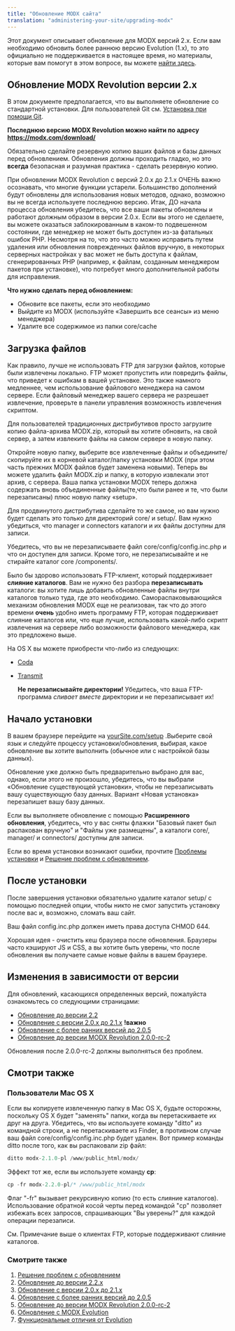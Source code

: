 ```yaml
---
title: "Обновление MODX сайта"
translation: "administering-your-site/upgrading-modx"
---
```


Этот документ описывает обновление для MODX версий 2.x. Если вам необходимо обновить более раннюю версию Evolution (1.x), то это официально не поддерживается в настоящее время, но материалы, которые вам помогут в этом вопросе, вы можете [найти здесь](display/revolution20/Upgrading+from+MODX+Evolution). 

## Обновление MODX Revolution версии 2.x

 В этом документе предполагается, что вы выполняете обновление со стандартной установки. Для пользователей Git см. [Установка при помощи Git](getting-started/installation/git "Установка при помощи Git").

 **Последнюю версию MODX Revolution можно найти по адресу** **<https://modx.com/download/>**

 Обязательно сделайте резервную копию ваших файлов и базы данных перед обновлением. Обновления должны проходить гладко, но это **всегда** безопасная и разумная практика - сделать резервную копию.

 При обновлении MODX Revolution с версий 2.0.x до 2.1.x ОЧЕНЬ важно осознавать, что многие функции устарели. Большинство дополнений будут обновлены для использования новых методов, однако, возможно вы не всегда используете последнюю версию. Итак, ДО начала процесса обновления убедитесь, что все ваши пакеты обновлены и работают должным образом в версии 2.0.x. Если вы этого не сделаете, вы можете оказаться заблокированным в каком-то подвешенном состоянии, где менеджер не может быть доступен из-за фатальных ошибок PHP. Несмотря на то, что это часто можно исправить путем удаления или обновления поврежденных файлов вручную, в некоторых серверных настройках у вас может не быть доступа к файлам, сгенерированных PHP (например, к файлам, созданным менеджером пакетов при установке), что потребует много дополнительной работы для исправления.
 
 **Что нужно сделать перед обновлением:** 
- Обновите все пакеты, если это необходимо
- Выйдите из MODX (используйте «Завершить все сеансы» из меню менеджера)
- Удалите все содержимое из папки core/cache

## Загрузка файлов

 Как правило, лучше не использовать FTP для загрузки файлов, которые были извлечены локально. FTP может пропустить или повредить файлы, что приведет к ошибкам в вашей установке. Это также намного медленнее, чем использование файлового менеджера на самом сервере. Если файловый менеджер вашего сервера не разрешает извлечение, проверьте в панели управления возможность извлечения скриптом.

 Для пользователей традиционных дистрибутивов просто загрузите копию файла-архива MODX.zip, который вы хотите обновить, на свой сервер, а затем извлеките файлы на самом сервере в новую папку.

 Откройте новую папку, выберите все извлеченные файлы и объедините/скопируйте их в корневой каталог/папку установки MODX (при этом часть прежних MODX файлов будет заменена новыми). Теперь вы можете удалить файл MODX.zip и папку, в которую извлекали этот архив, с сервера. Ваша папка установки MODX теперь должна содержать вновь объединенные файлы(те,что были ранее и те, что были перезаписаны) плюс новую папку «setup».

 Для продвинутого дистрибутива сделайте то же самое, но вам нужно будет сделать это только для директорий core/ и setup/. Вам нужно убедиться, что manager и connectors каталоги и их файлы доступны для записи.

 Убедитесь, что вы не перезаписываете файл core/config/config.inc.php и что он доступен для записи. Кроме того, не перезаписывайте и не стирайте каталог core /components/.

 Было бы здорово использовать FTP-клиент, который поддерживает **слияние каталогов**. Вам не нужно без разбора **перезаписывать** каталоги: вы хотите лишь добавить обновленные файлы внутри каталогов только туда, где это необходимо. Самораспаковывающийся механизм обновления MODX еще не реализован, так что до этого времени **очень** удобно иметь программу FTP, которая поддерживает слияние каталогов или, что еще лучше, использовать какой-либо скрипт извлечения на сервере либо возможности файлового менеджера, как это предложено выше.

 На OS X вы можете приобрести что-либо из следующих:

- [Coda](http://panic.com/coda/)
- [Transmit](http://panic.com/transmit/)
 
  **Не перезаписывайте директории!**
 Убедитесь, что ваша FTP-программа _сливает вместе_ директории и не перезаписывает их!

## Начало установки

 В вашем браузере перейдите на [yourSite.com/setup](http://yourSite.com/setup) .Выберите свой язык и следуйте процессу установки/обновления, выбирая, какое обновление вы хотите выполнить (обычное или с настройкой базы данных).

 Обновление уже должно быть предварительно выбрано для вас, однако, если этого не произошло, убедитесь, что вы выбрали «Обновление существующей установки», чтобы не перезаписывать вашу существующую базу данных. Вариант «Новая установка» перезапишет вашу базу данных.

 Если вы выполняете обновление с помощью **Расширенного обновления**, убедитесь, что у вас сняты флажки "Базовый пакет был распакован вручную" и "Файлы уже размещены", а каталоги core/, manager/ и connectors/ доступны для записи.

 Если во время установки возникают ошибки, прочтите [Проблемы установки](getting-started/installation/troubleshooting "Проблемы установки") и  [Решение проблем с обновлением](getting-started/installation/troubleshooting "Troubleshooting Installation").

## После установки

 После завершения установки обязательно удалите каталог setup/ с помощью последней опции, чтобы никто не смог запустить установку после вас и, возможно, сломать ваш сайт.

 Ваш файл config.inc.php должен иметь права доступа CHMOD 644.

 Хорошая идея - очистить кеш браузера после обновления. Браузеры часто кэшируют JS и CSS, а вы хотите быть уверены, что после обновления вы получаете самые новые файлы в вашем браузере.

## Изменения в зависимости от версии

 Для обновлений, касающихся определенных версий, пожалуйста ознакомьтесь со следующими страницами:

- [Обновление до версии 2.2](administering-your-site/upgrading-modx/upgrading-to-2.2.x "Обновление до 2.2.x")
- [Обновление с версии 2.0.x до 2.1.x](administering-your-site/upgrading-modx/upgrading-from-2.0.x-to-2.1.x "Обновление с версии 2.0.x до 2.1.x") **!важно**
- [Обновление с более ранних версий до 2.0.5](administering-your-site/upgrading-modx/upgrading-from-versions-earlier-than-2.0.5 "Обновление с более ранних версий до 2.0.5")
- [Обновление до версии MODX Revolution 2.0.0-rc-2](administering-your-site/upgrading-modx/upgrading-to-revolution-2.0.0-rc-2 "Обновление до версии MODX Revolution 2.0.0-rc-2")

 Обновления после 2.0.0-rc-2 должны выполняться без проблем.

## Смотри также

### Пользователи Mac OS X 

 Если вы копируете извлеченную папку в Mac OS X, будьте осторожны, поскольку OS X будет "заменять" папки, когда вы перетаскиваете их друг на друга. Убедитесь, что вы используете команду "ditto" из командной строки, а не перетаскиваете из Finder, в противном случае ваш файл core/config/config.inc.php будет удален. Вот пример команды ditto после того, как вы распаковали zip файл:

 ``` php 
ditto modx-2.1.0-pl /www/public_html/modx/
```

 Эффект тот же, если вы используете команду **cp**:

 ``` php 
cp -fr modx-2.2.0-pl/* /www/public_html/modx
```

 Флаг "-fr" вызывает рекурсивную копию (то есть слияние каталогов). Использование обратной косой черты перед командой "cp" позволяет избежать всех запросов, спрашивающих "Вы уверены?" для каждой операции перезаписи.

 См. Примечание выше о клиентах FTP, которые поддерживают слияние каталогов.

### Смотрите также

1. [Решение проблем с обновлением](getting-started/maintenance/upgrading/troubleshooting)
2. [Обновление до версии 2.2.x](administering-your-site/upgrading-modx/upgrading-to-2.2.x)
3. [Обновление с версии 2.0.x до 2.1.x](administering-your-site/upgrading-modx/upgrading-from-2.0.x-to-2.1.x)
4. [Обновление с более ранних версий до 2.0.5](administering-your-site/upgrading-modx/upgrading-from-versions-earlier-than-2.0.5)
5. [Обновление до версии MODX Revolution 2.0.0-rc-2](administering-your-site/upgrading-modx/upgrading-to-revolution-2.0.0-rc-2)
6. [Обновление с MODX Evolution](administering-your-site/upgrading-modx/upgrading-from-modx-evolution)
7. [Функциональные отличия от Evolution](administering-your-site/upgrading-modx/upgrading-from-modx-evolution/functional-changes-from-evolution)
